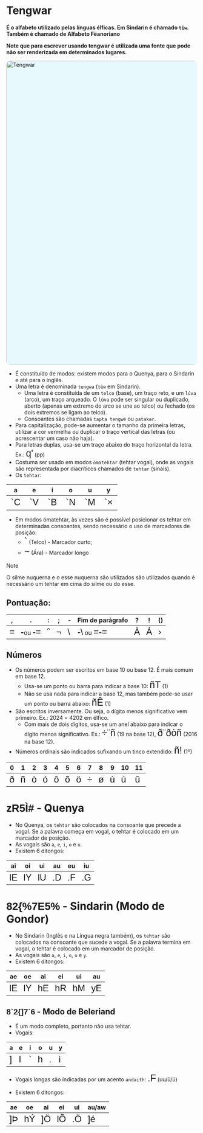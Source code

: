 # Tengwar

**É o alfabeto utilizado pelas línguas élficas. Em Sindarin é chamado `tîw`. Também é chamado de Alfabeto Fëanoriano**

**Note que para escrever usando tengwar é utilizada uma fonte que pode não ser renderizada em determinados lugares.**

<img src="https://upload.wikimedia.org/wikipedia/commons/3/36/Tengwar_modi2_EN.svg" alt="Tengwar" style="width:50rem; background-color: #E8F9FD; border-radius: 10px; border: 5px #black solid;
"/>

-   É constituído de modos: existem modos para o Quenya, para o Sindarin e até para o inglês.
-   Uma letra é denominada `tengwa` (`têw` em Sindarin).
    -   Uma letra é constituída de um `telco` (base), um traço reto, e um `lúva` (arco), um traço arqueado. O `lúva` pode ser singular ou duplicado, aberto (apenas um extremo do arco se une ao telco) ou fechado (os dois extremos se ligam ao telco).
    -   Consoantes são chamadas `tapta tengwë` ou `patakar`.
-   Para capitalização, pode-se aumentar o tamanho da primeira letras, utilizar a cor vermelha ou duplicar o traço vertical das letras (ou acrescentar um caso não haja).
-   Para letras duplas, usa-se um traço abaixo do traço horizontal da letra. Ex.: <span style="font-family: 'Tengwar Annatar', sans-serif; font-size: 25px">q'</span> (pp)
-   Costuma ser usado em modos `ómatehtar` (tehtar vogal), onde as vogais são representada por diacríticos chamados de `tehtar` (sinais).
-   Os `tehtar`:

<table>
    <thead>
        <tr>
            <th>a</th>
            <th>e</th>
            <th>i</th>
            <th>o</th>
            <th>u</th>
            <th>y</th>
        </tr>
    </thead>
    <tr>
        <td style="font-family: 'Tengwar Annatar', sans-serif; font-size: 1.5rem">`C</td>
        <td style="font-family: 'Tengwar Annatar', sans-serif; font-size: 1.5rem">`V</td>
        <td style="font-family: 'Tengwar Annatar', sans-serif; font-size: 1.5rem">`B</td>
        <td style="font-family: 'Tengwar Annatar', sans-serif; font-size: 1.5rem">`N</td>
        <td style="font-family: 'Tengwar Annatar', sans-serif; font-size: 1.5rem">`M</td>
        <td style="font-family: 'Tengwar Annatar', sans-serif; font-size: 1.5rem">`×</td>
    </tr>
</table>

-   Em modos ómatehtar, às vezes são é possível posicionar os tehtar em determinadas consoantes, sendo necessário o uso de marcadores de posição:
    -   <span style="font-family: 'Tengwar Annatar', sans-serif; font-size: 1.5rem">`</span> (Telco) - Marcador curto;
    -   <span style="font-family: 'Tengwar Annatar', sans-serif; font-size: 1.5rem">~</span> (Ára) - Marcador longo

> [!NOTE]
> O silme nuquerna e o esse nuquerna são utilizados são utilizados quando é necessário um tehtar em cima do silme ou do esse.

## Pontuação:

| ,                                                                                    | .                                                                                                                                                                            | :                                                                                    | ;                                                                                    | -                                                                                     | Fim de parágrafo                                                                                                                                                                 | ?                                                                                    | !                                                                                    | ()                                                                                   |
| ------------------------------------------------------------------------------------ | ---------------------------------------------------------------------------------------------------------------------------------------------------------------------------- | ------------------------------------------------------------------------------------ | ------------------------------------------------------------------------------------ | ------------------------------------------------------------------------------------- | -------------------------------------------------------------------------------------------------------------------------------------------------------------------------------- | ------------------------------------------------------------------------------------ | ------------------------------------------------------------------------------------ | ------------------------------------------------------------------------------------ |
| <span style="font-family: 'Tengwar Annatar', sans-serif; font-size: 1.5rem">=</span> | <span style="font-family: 'Tengwar Annatar', sans-serif; font-size: 1.5rem">-</span>ou <span style="font-family: 'Tengwar Annatar', sans-serif; font-size: 1.5rem">-=</span> | <span style="font-family: 'Tengwar Annatar', sans-serif; font-size: 1.5rem">ˆ</span> | <span style="font-family: 'Tengwar Annatar', sans-serif; font-size: 1.5rem">¬</span> | <span style="font-family: 'Tengwar Annatar', sans-serif; font-size: 1.5rem">\\</span> | <span style="font-family: 'Tengwar Annatar', sans-serif; font-size: 1.5rem">-\\</span> ou <span style="font-family: 'Tengwar Annatar', sans-serif; font-size: 1.5rem">=-=</span> | <span style="font-family: 'Tengwar Annatar', sans-serif; font-size: 1.5rem">À</span> | <span style="font-family: 'Tengwar Annatar', sans-serif; font-size: 1.5rem">Á</span> | <span style="font-family: 'Tengwar Annatar', sans-serif; font-size: 1.5rem">›</span> |

## Números

-   Os números podem ser escritos em base 10 ou base 12. É mais comum em base 12.
    -   Usa-se um ponto ou barra para indicar a base 10: <span style="font-family: 'Tengwar Annatar', sans-serif; font-size: 25px">ñT</span> (1)
    -   Não se usa nada para indicar a base 12, mas também pode-se usar um ponto ou barra abaixo: <span style="font-family: 'Tengwar Annatar', sans-serif; font-size: 25px">ñÊ</span> (1)
-   São escritos inversamente. Ou seja, o dígito menos significativo vem primeiro. Ex.: 2024 = 4202 em élfico.
    -   Com mais de dois dígitos, usa-se um anel abaixo para indicar o dígito menos significativo. Ex.: <span style="font-family: 'Tengwar Annatar', sans-serif; font-size: 25px">÷¨ñ</span> (19 na base 12), <span style="font-family: 'Tengwar Annatar', sans-serif; font-size: 25px">ð¨ðòñ</span> (2016 na base 12).
-   Números ordinais são indicados sufixando um tinco extendido: <span style="font-family: 'Tengwar Annatar', sans-serif; font-size: 25px">ñ!</span> (1º)

| 0                                                                                    | 1                                                                                    | 2                                                                                    | 3                                                                                    | 4                                                                                    | 5                                                                                    | 6                                                                                    | 7                                                                                    | 8                                                                                    | 9                                                                                    | 10                                                                                   | 11                                                                                   |
| ------------------------------------------------------------------------------------ | ------------------------------------------------------------------------------------ | ------------------------------------------------------------------------------------ | ------------------------------------------------------------------------------------ | ------------------------------------------------------------------------------------ | ------------------------------------------------------------------------------------ | ------------------------------------------------------------------------------------ | ------------------------------------------------------------------------------------ | ------------------------------------------------------------------------------------ | ------------------------------------------------------------------------------------ | ------------------------------------------------------------------------------------ | ------------------------------------------------------------------------------------ |
| <span style="font-family: 'Tengwar Annatar', sans-serif; font-size: 1.5rem">ð</span> | <span style="font-family: 'Tengwar Annatar', sans-serif; font-size: 1.5rem">ñ</span> | <span style="font-family: 'Tengwar Annatar', sans-serif; font-size: 1.5rem">ò</span> | <span style="font-family: 'Tengwar Annatar', sans-serif; font-size: 1.5rem">ó</span> | <span style="font-family: 'Tengwar Annatar', sans-serif; font-size: 1.5rem">ô</span> | <span style="font-family: 'Tengwar Annatar', sans-serif; font-size: 1.5rem">õ</span> | <span style="font-family: 'Tengwar Annatar', sans-serif; font-size: 1.5rem">ö</span> | <span style="font-family: 'Tengwar Annatar', sans-serif; font-size: 1.5rem">÷</span> | <span style="font-family: 'Tengwar Annatar', sans-serif; font-size: 1.5rem">ø</span> | <span style="font-family: 'Tengwar Annatar', sans-serif; font-size: 1.5rem">ù</span> | <span style="font-family: 'Tengwar Annatar', sans-serif; font-size: 1.5rem">ú</span> | <span style="font-family: 'Tengwar Annatar', sans-serif; font-size: 1.5rem">û</span> |

# <span style="font-family: 'Tengwar Annatar', sans-serif;">zR5Ì#</span> - Quenya

-   No Quenya, os `tehtar` são colocados na consoante que precede a vogal. Se a palavra começa em vogal, o tehtar é colocado em um marcador de posição.
-   As vogais são `a`, `e`, `i`, `o` e `u`.
-   Existem 6 ditongos:

| ai                                                                                    | oi                                                                                    | ui                                                                                    | au                                                                                    | eu                                                                                    | iu                                                                                    |
| ------------------------------------------------------------------------------------- | ------------------------------------------------------------------------------------- | ------------------------------------------------------------------------------------- | ------------------------------------------------------------------------------------- | ------------------------------------------------------------------------------------- | ------------------------------------------------------------------------------------- |
| <span style="font-family: 'Tengwar Annatar', sans-serif; font-size: 1.5rem">lE</span> | <span style="font-family: 'Tengwar Annatar', sans-serif; font-size: 1.5rem">lY</span> | <span style="font-family: 'Tengwar Annatar', sans-serif; font-size: 1.5rem">lU</span> | <span style="font-family: 'Tengwar Annatar', sans-serif; font-size: 1.5rem">.D</span> | <span style="font-family: 'Tengwar Annatar', sans-serif; font-size: 1.5rem">.F</span> | <span style="font-family: 'Tengwar Annatar', sans-serif; font-size: 1.5rem">.G</span> |

# <span style="font-family: 'Tengwar Annatar', sans-serif;">82\{\%7E5\%</span> - Sindarin (Modo de Gondor)

-   No Sindarin (Inglês e na Língua negra também), os `tehtar` são colocados na consoante que sucede a vogal. Se a palavra termina em vogal, o tehtar é colocado em um marcador de posição.
-   As vogais são `a`, `e`, `i`, `o`, `u` e `y`.
-   Existem 6 ditongos:

| ae                                                                                    | oe                                                                                    | ai                                                                                    | ei                                                                                    | ui                                                                                    | au                                                                                    |
| ------------------------------------------------------------------------------------- | ------------------------------------------------------------------------------------- | ------------------------------------------------------------------------------------- | ------------------------------------------------------------------------------------- | ------------------------------------------------------------------------------------- | ------------------------------------------------------------------------------------- |
| <span style="font-family: 'Tengwar Annatar', sans-serif; font-size: 1.5rem">lE</span> | <span style="font-family: 'Tengwar Annatar', sans-serif; font-size: 1.5rem">lY</span> | <span style="font-family: 'Tengwar Annatar', sans-serif; font-size: 1.5rem">hE</span> | <span style="font-family: 'Tengwar Annatar', sans-serif; font-size: 1.5rem">hR</span> | <span style="font-family: 'Tengwar Annatar', sans-serif; font-size: 1.5rem">hM</span> | <span style="font-family: 'Tengwar Annatar', sans-serif; font-size: 1.5rem">yE</span> |

## <span style="font-family: 'Tengwar Annatar', sans-serif;">8\`2\{]7\`6</span> - Modo de Beleriand

-   É um modo completo, portanto não usa tehtar.
-   Vogais:

| a                                                                                    | e                                                                                    | i                                                                                    | o                                                                                    | u                                                                                    | y                                                                                    |
| ------------------------------------------------------------------------------------ | ------------------------------------------------------------------------------------ | ------------------------------------------------------------------------------------ | ------------------------------------------------------------------------------------ | ------------------------------------------------------------------------------------ | ------------------------------------------------------------------------------------ |
| <span style="font-family: 'Tengwar Annatar', sans-serif; font-size: 1.5rem">]</span> | <span style="font-family: 'Tengwar Annatar', sans-serif; font-size: 1.5rem">l</span> | <span style="font-family: 'Tengwar Annatar', sans-serif; font-size: 1.5rem">`</span> | <span style="font-family: 'Tengwar Annatar', sans-serif; font-size: 1.5rem">h</span> | <span style="font-family: 'Tengwar Annatar', sans-serif; font-size: 1.5rem">.</span> | <span style="font-family: 'Tengwar Annatar', sans-serif; font-size: 1.5rem">i</span> |

-   Vogais longas são índicadas por um acento `andaith`: <span style="font-family: 'Tengwar Annatar', sans-serif; font-size: 25px">.F</span> (uu/û/ú)

-   Existem 6 ditongos:

| ae                                                                                    | oe                                                                                    | ai                                                                                    | ei                                                                                    | ui                                                                                    | au/aw                                                                                 |
| ------------------------------------------------------------------------------------- | ------------------------------------------------------------------------------------- | ------------------------------------------------------------------------------------- | ------------------------------------------------------------------------------------- | ------------------------------------------------------------------------------------- | ------------------------------------------------------------------------------------- |
| <span style="font-family: 'Tengwar Annatar', sans-serif; font-size: 1.5rem">]Þ</span> | <span style="font-family: 'Tengwar Annatar', sans-serif; font-size: 1.5rem">hÝ</span> | <span style="font-family: 'Tengwar Annatar', sans-serif; font-size: 1.5rem">]Ö</span> | <span style="font-family: 'Tengwar Annatar', sans-serif; font-size: 1.5rem">lÕ</span> | <span style="font-family: 'Tengwar Annatar', sans-serif; font-size: 1.5rem">.Ö</span> | <span style="font-family: 'Tengwar Annatar', sans-serif; font-size: 1.5rem">]é</span> |
